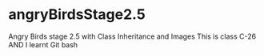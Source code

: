 # angryBirdsStage2.5
Angry Birds stage 2.5 with Class Inheritance and Images
This is class C-26 AND I learnt Git bash
